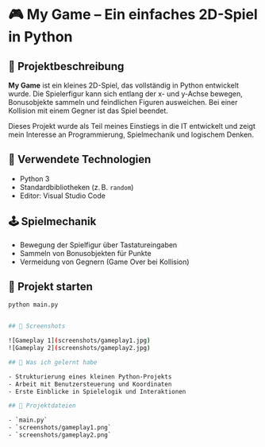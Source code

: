 # 🎮 My Game – Ein einfaches 2D-Spiel in Python

## 🧩 Projektbeschreibung

**My Game** ist ein kleines 2D-Spiel, das vollständig in Python entwickelt wurde. Die Spielerfigur kann sich entlang der x- und y-Achse bewegen, Bonusobjekte sammeln und feindlichen Figuren ausweichen. Bei einer Kollision mit einem Gegner ist das Spiel beendet.

Dieses Projekt wurde als Teil meines Einstiegs in die IT entwickelt und zeigt mein Interesse an Programmierung, Spielmechanik und logischem Denken.

## 🧰 Verwendete Technologien

- Python 3
- Standardbibliotheken (z. B. `random`)
- Editor: Visual Studio Code

## 🕹️ Spielmechanik

- Bewegung der Spielfigur über Tastatureingaben
- Sammeln von Bonusobjekten für Punkte
- Vermeidung von Gegnern (Game Over bei Kollision)


## 🚀 Projekt starten
```bash
python main.py


## 📸 Screenshots

![Gameplay 1](screenshots/gameplay1.jpg)
![Gameplay 2](screenshots/gameplay2.jpg)

## 🎯 Was ich gelernt habe

- Strukturierung eines kleinen Python-Projekts  
- Arbeit mit Benutzersteuerung und Koordinaten  
- Erste Einblicke in Spielelogik und Interaktionen

## 🔗 Projektdateien

- `main.py`
- `screenshots/gameplay1.png`
- `screenshots/gameplay2.png`

